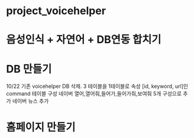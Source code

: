 # project_voicehelper

# 음성인식 + 자연어 + DB연동 합치기

# DB 만들기 
  10/22 
  기존 voicehelper DB 삭제.
  3 테이블을 1테이블로 속성 [id, keyword, url]인 command 테이블 구성
  네이버 열어,열어줘,들어가,들어가줘,보여줘 5개 구성으로 추가
  네이버 뉴스 추가

# 홈페이지 만들기
